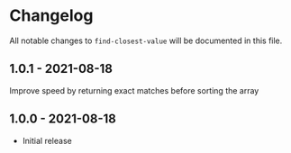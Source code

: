# Changelog

All notable changes to `find-closest-value` will be documented in this file.

## 1.0.1 - 2021-08-18

Improve speed by returning exact matches before sorting the array

## 1.0.0 - 2021-08-18

- Initial release
